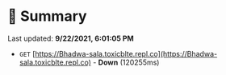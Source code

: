 # 📖 Summary
Last updated: **9/22/2021, 6:01:05 PM**

- `GET` [https://Bhadwa-sala.toxicblte.repl.co](https://Bhadwa-sala.toxicblte.repl.co) - **Down** (120255ms)
